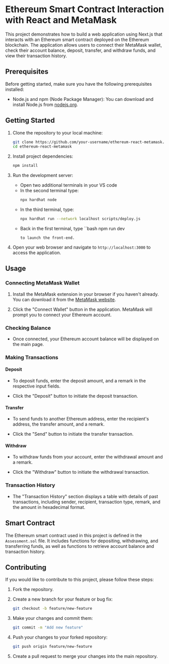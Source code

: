 # Ethereum Smart Contract Interaction with React and MetaMask

This project demonstrates how to build a web application using Next.js that interacts with an Ethereum smart contract deployed on the Ethereum blockchain. The application allows users to connect their MetaMask wallet, check their account balance, deposit, transfer, and withdraw funds, and view their transaction history.

## Prerequisites

Before getting started, make sure you have the following prerequisites installed:

- Node.js and npm (Node Package Manager): You can download and install Node.js from [nodejs.org](https://nodejs.org/).

## Getting Started

1. Clone the repository to your local machine:

   ```bash
   git clone https://github.com/your-username/ethereum-react-metamask.git
   cd ethereum-react-metamask
   ```

2. Install project dependencies:

   ```bash
   npm install
   ```

3. Run the development server:

   - Open two additional terminals in your VS code
   - In the second terminal type:
     ```bash
     npx hardhat node
     ```
   - In the third terminal, type:
     ```bash
     npx hardhat run --network localhost scripts/deploy.js
     ```
   - Back in the first terminal, type
     ``bash
     npm run dev
     ```
     to launch the front-end.
     ```

4. Open your web browser and navigate to `http://localhost:3000` to access the application.

## Usage

### Connecting MetaMask Wallet

1. Install the MetaMask extension in your browser if you haven't already. You can download it from the [MetaMask website](https://metamask.io/).

2. Click the "Connect Wallet" button in the application. MetaMask will prompt you to connect your Ethereum account.

### Checking Balance

- Once connected, your Ethereum account balance will be displayed on the main page.

### Making Transactions

#### Deposit

- To deposit funds, enter the deposit amount, and a remark in the respective input fields.

- Click the "Deposit" button to initiate the deposit transaction.

#### Transfer

- To send funds to another Ethereum address, enter the recipient's address, the transfer amount, and a remark.

- Click the "Send" button to initiate the transfer transaction.

#### Withdraw

- To withdraw funds from your account, enter the withdrawal amount and a remark.

- Click the "Withdraw" button to initiate the withdrawal transaction.

### Transaction History

- The "Transaction History" section displays a table with details of past transactions, including sender, recipient, transaction type, remark, and the amount in hexadecimal format.

## Smart Contract

The Ethereum smart contract used in this project is defined in the `Assessment.sol` file. It includes functions for depositing, withdrawing, and transferring funds, as well as functions to retrieve account balance and transaction history.

## Contributing

If you would like to contribute to this project, please follow these steps:

1. Fork the repository.

2. Create a new branch for your feature or bug fix:

   ```bash
   git checkout -b feature/new-feature
   ```

3. Make your changes and commit them:

   ```bash
   git commit -m "Add new feature"
   ```

4. Push your changes to your forked repository:

   ```bash
   git push origin feature/new-feature
   ```

5. Create a pull request to merge your changes into the main repository.
